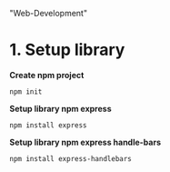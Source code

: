 "Web-Development" 
# 1. Setup library
**Create npm project**
```
npm init
```
**Setup library npm express**
```
npm install express
```
**Setup library npm express handle-bars**
```
npm install express-handlebars
```
